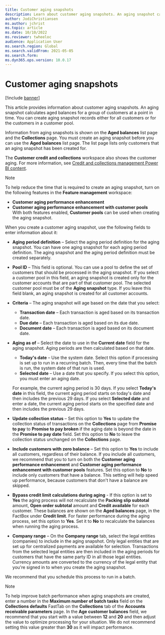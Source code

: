 ```yaml
---
title: Customer aging snapshots
description: Learn about customer aging snapshots. An aging snapshot calculates aged balances for a group of customers at a point in time.
author: JodiChristiansen
ms.author: jchrist
ms.topic: article
ms.date: 10/10/2022
ms.reviewer: twheeloc
audience: Application User
ms.search.region: Global
ms.search.validFrom: 2021-05-05
ms.search.form: 
ms.dyn365.ops.version: 10.0.17
---
```


# Customer aging snapshots

[!include [banner](../includes/banner.md)]

This article provides information about customer aging snapshots. An aging snapshot calculates aged balances for a group of customers at a point in time. You can create aging snapshot records either for all customers or for the customers in a customer pool.

Information from aging snapshots is shown on the **Aged balances** list page and the **Collections** page. You must create an aging snapshot before you can use the **Aged balances** list page. The list page lists only customers that an aging snapshot has been created for.

The **Customer credit and collections** workspace also shows the customer aging. For more information, see [Credit and collections management Power BI content](credit-collections-power-bi.md).

> [!NOTE]
> To help reduce the time that is required to create an aging snapshot, turn on the following features in the **Feature management** workspace: 
> - **Customer aging performance enhancement** 
> - **Customer aging performance enhancement with customer pools**  
>With both features enabled, **Customer pools** can be used when creating the aging snapshot. 

When you create a customer aging snapshot, use the following fields to enter information about it:

- **Aging period definition** – Select the aging period definition for the aging snapshot. You can have one aging snapshot for each aging period definition. The aging snapshot and the aging period definition must be created separately.
- **Pool ID** – This field is optional. You can use a pool to define the set of customers that should be processed in the aging snapshot. If you select a customer pool in this field, an aging snapshot is created only for the customer accounts that are part of that customer pool. The selected customer pool must be of the **Aging snapshot** type. If you leave this field blank, an aging snapshot is created for all customer accounts.


- **Criteria** – The aging snapshot will age based on the date that you select:

    - **Transaction date** – Each transaction is aged based on its transaction date.
    - **Due date** – Each transaction is aged based on its due date.
    - **Document date** – Each transaction is aged based on its document date.

- **Aging as of** – Select the date to use in the **Current date** field for the aging snapshot. Aging periods are then calculated based on that date. 

    - **Today's date** – Use the system date. Select this option if processing is set up to run in a recurring batch. Then, every time that the batch is run, the system date of that run is used.
    - **Selected date** – Use a date that you specify. If you select this option, you must enter an aging date.

   For example, the current aging period is 30 days. If you select **Today's date** in this field, the current aging period starts on today's date and then includes the previous 29 days. If you select **Selected date** and enter a date, the current aging period starts on the specified date and then includes the previous 29 days.

- **Update collection status** – Set this option to **Yes** to update the collection status of transactions on the **Collections** page from **Promise to pay** to **Promise to pay broken** if the aging date is beyond the date in the **Promise to pay date** field. Set this option to **No** to leave the collection status unchanged on the **Collections** page.
- **Include customers with zero balance** – Set this option to **Yes** to include all customers, regardless of their balance. If you include all customers, we recommend that you to turn on both the **Customer aging performance enhancement** and **Customer aging performance enhancement with customer pools** features. Set this option to **No** to include only customers that have a balance. This setting will help speed up performance, because customers that don't have a balance are skipped.
- **Bypass credit limit calculations during aging** - If this option is set to **Yes** the aging process will not recalculate the **Packing slip subtotal** amount, **Open order subtotal** amount and **Credit available** for each customer. These balances are shown on the **Aged balances** page, in the FactBox under **Credit limit**. For faster performance during the aging process, set this option to **Yes**. Set it to **No** to recalculate the balances when running the aging process. 
- **Company range** – On the **Company range** tab, select the legal entities (companies) to include in the aging snapshot. Only legal entities that are set up for centralized payments are available for selection. Transactions from the selected legal entities are then included in the aging periods for customers that have the same party ID in all those legal entities. Currency amounts are converted to the currency of the legal entity that you're signed in to when you create the aging snapshot.

We recommend that you schedule this process to run in a batch.

> [!NOTE]
> To help improve batch performance when aging snapshots are created, enter a number in the **Maximum number of batch tasks** field on the **Collections defaults** FastTab on the **Collections** tab of the **Accounts receivable parameters** page. In the **Age customer balances** field, we recommend that you start with a value between **12** and **20** and then adjust the value to optimize processing for your situation. We do not recommend setting this value greater than **30** as it will impact performance. 

